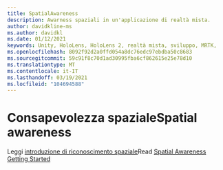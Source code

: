 ```yaml
---
title: SpatialAwareness
description: Awarness spaziali in un'applicazione di realtà mista.
author: davidkline-ms
ms.author: davidkl
ms.date: 01/12/2021
keywords: Unity, HoloLens, HoloLens 2, realtà mista, sviluppo, MRTK,
ms.openlocfilehash: 8092f92d2a0ffd054a8dc76edc97ebdba50c8683
ms.sourcegitcommit: 59c91f8c70d1ad30995fba6cf862615e25e78d10
ms.translationtype: MT
ms.contentlocale: it-IT
ms.lasthandoff: 03/19/2021
ms.locfileid: "104694588"
---
```

# <a name="spatial-awareness"></a><span data-ttu-id="7b111-104">Consapevolezza spaziale</span><span class="sxs-lookup"><span data-stu-id="7b111-104">Spatial awareness</span></span>

<span data-ttu-id="7b111-105">Leggi [introduzione di riconoscimento spaziale](../features/spatial-awareness/SpatialAwarenessGettingStarted.md)</span><span class="sxs-lookup"><span data-stu-id="7b111-105">Read [Spatial Awareness Getting Started](../features/spatial-awareness/SpatialAwarenessGettingStarted.md)</span></span>
